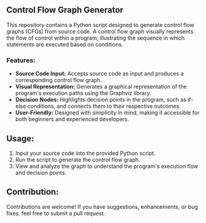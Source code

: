 ## Control Flow Graph Generator

This repository contains a Python script designed to generate control flow graphs (CFGs) from source code. A control flow graph visually represents the flow of control within a program, illustrating the sequence in which statements are executed based on conditions.

### Features:
- **Source Code Input:** Accepts source code as input and produces a corresponding control flow graph.
- **Visual Representation:** Generates a graphical representation of the program's execution paths using the Graphviz library.
- **Decision Nodes:** Highlights decision points in the program, such as if-else conditions, and connects them to their respective outcomes.
- **User-Friendly:** Designed with simplicity in mind, making it accessible for both beginners and experienced developers.

## Usage:
1. Input your source code into the provided Python script.
2. Run the script to generate the control flow graph.
3. View and analyze the graph to understand the program's execution flow and decision points.

## Contribution:
Contributions are welcome! If you have suggestions, enhancements, or bug fixes, feel free to submit a pull request.

